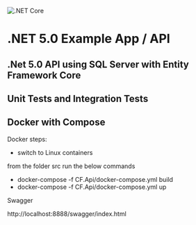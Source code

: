![.NET Core](https://github.com/leandro-cervelin/cf_api_net_core/workflows/.NET%20Core/badge.svg)
# .NET 5.0 Example App / API
## .Net 5.0 API using SQL Server with Entity Framework Core
## Unit Tests and Integration Tests
## Docker with Compose

Docker steps:

- switch to Linux containers

from the folder src run the below commands

- docker-compose -f CF.Api/docker-compose.yml build
- docker-compose -f CF.Api/docker-compose.yml up

Swagger

http://localhost:8888/swagger/index.html
